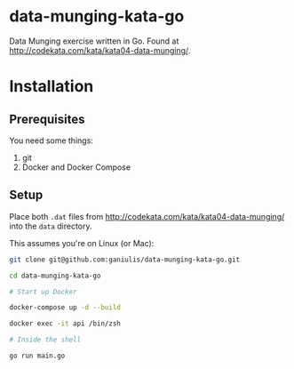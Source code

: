 # data-munging-kata-go
Data Munging exercise written in Go. Found at http://codekata.com/kata/kata04-data-munging/.



# Installation
## Prerequisites
You need some things:
1. git
2. Docker and Docker Compose

## Setup
Place both `.dat` files from http://codekata.com/kata/kata04-data-munging/ into the `data` directory.

This assumes you're on Linux (or Mac):

```sh
git clone git@github.com:ganiulis/data-munging-kata-go.git

cd data-munging-kata-go

# Start up Docker

docker-compose up -d --build

docker exec -it api /bin/zsh

# Inside the shell

go run main.go
```
